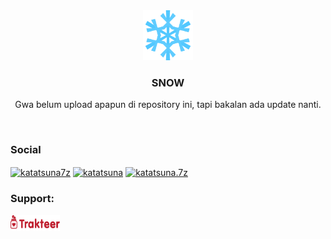 <div align="center">
  <a href="#images">
    <img src="images/snow.png" alt="Logo" width="80" height="80">
  </a>

  <h3 align="center">SNOW</h3>

<p align="center">
    Gwa belum upload apapun di repository ini, tapi bakalan ada update nanti.
    <br />
  </p>
</div>

<br />
<h3 align="left">Social</h3>
<p align="left">
<a href="https://twitter.com/katatsuna7z" target="blank"><img align="center" src="https://raw.githubusercontent.com/rahuldkjain/github-profile-readme-generator/master/src/images/icons/Social/twitter.svg" alt="katatsuna7z" height="20" width="30" /></a>
<a href="https://fb.com/katatsuna" target="blank"><img align="center" src="https://raw.githubusercontent.com/rahuldkjain/github-profile-readme-generator/master/src/images/icons/Social/facebook.svg" alt="katatsuna" height="20" width="30" /></a>
<a href="https://instagram.com/katatsuna.7z" target="blank"><img align="center" src="https://raw.githubusercontent.com/rahuldkjain/github-profile-readme-generator/master/src/images/icons/Social/instagram.svg" alt="katatsuna.7z" height="20" width="30" /></a>
</p>

<h3 align="left">Support:</h3>
<p><a href="https://trakteer.id/katatsuna7z"> <img align="left" src="images/trakteer.png" height="25" width="79" alt="katatsuna7z" /></a></p><br><br>
